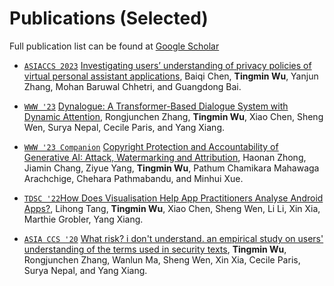# Publications (Selected)
Full publication list can be found at [Google Scholar](https://scholar.google.com.au/citations?user=QULCtjgAAAAJ&hl=en&oi=ao)

- [`ASIACCS 2023`](https://asiaccs2023.org/) [Investigating users’ understanding of privacy policies of virtual personal assistant applications](https://dl.acm.org/doi/abs/10.1145/3579856.3590335), Baiqi Chen, **Tingmin Wu**, Yanjun Zhang, Mohan Baruwal Chhetri, and Guangdong Bai.

- [`WWW '23`](https://archives.iw3c2.org/www2023/) [Dynalogue: A Transformer-Based Dialogue System with Dynamic Attention](https://dl.acm.org/doi/abs/10.1145/3543507.3583330), Rongjunchen Zhang, **Tingmin Wu**, Xiao Chen, Sheng Wen, Surya Nepal, Cecile Paris, and Yang Xiang.

- [`WWW '23 Companion`](https://archives.iw3c2.org/www2023/) [Copyright Protection and Accountability of Generative AI: Attack, Watermarking and Attribution](https://dl.acm.org/doi/abs/10.1145/3543873.3587321), Haonan Zhong, Jiamin Chang, Ziyue Yang, **Tingmin Wu**, Pathum Chamikara Mahawaga Arachchige, Chehara Pathmabandu, and Minhui Xue.

- [`TDSC '22`](https://ieeexplore.ieee.org/xpl/RecentIssue.jsp?punumber=8858)[How Does Visualisation Help App Practitioners Analyse Android Apps?](https://ieeexplore.ieee.org/abstract/document/9783019), Lihong Tang, **Tingmin Wu**, Xiao Chen, Sheng Wen, Li Li, Xin Xia, Marthie Grobler, Yang Xiang.

- [`ASIA CCS '20`](https://dl.acm.org/doi/proceedings/10.1145/3320269) [What risk? i don't understand. an empirical study on users' understanding of the terms used in security texts](https://dl.acm.org/doi/abs/10.1145/3320269.3384761), **Tingmin Wu**, Rongjunchen Zhang, Wanlun Ma, Sheng Wen, Xin Xia, Cecile Paris, Surya Nepal, and Yang Xiang. 